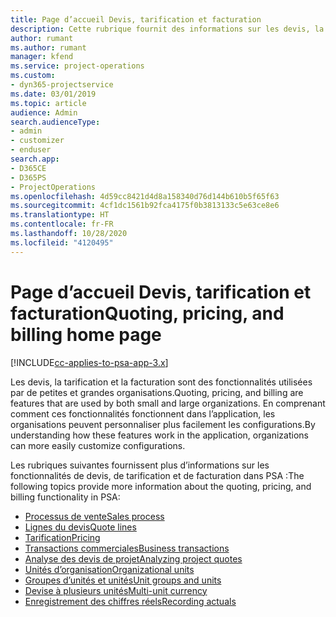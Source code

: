 ```yaml
---
title: Page d’accueil Devis, tarification et facturation
description: Cette rubrique fournit des informations sur les devis, la tarification et la facturation.
author: rumant
ms.author: rumant
manager: kfend
ms.service: project-operations
ms.custom:
- dyn365-projectservice
ms.date: 03/01/2019
ms.topic: article
audience: Admin
search.audienceType:
- admin
- customizer
- enduser
search.app:
- D365CE
- D365PS
- ProjectOperations
ms.openlocfilehash: 4d59cc8421d4d8a158340d76d144b610b5f65f63
ms.sourcegitcommit: 4cf1dc1561b92fca4175f0b3813133c5e63ce8e6
ms.translationtype: HT
ms.contentlocale: fr-FR
ms.lasthandoff: 10/28/2020
ms.locfileid: "4120495"
---
```

# <a name="quoting-pricing-and-billing-home-page"></a><span data-ttu-id="058a9-103">Page d’accueil Devis, tarification et facturation</span><span class="sxs-lookup"><span data-stu-id="058a9-103">Quoting, pricing, and billing home page</span></span>

[!INCLUDE[cc-applies-to-psa-app-3.x](../includes/cc-applies-to-psa-app-3x.md)]

<span data-ttu-id="058a9-104">Les devis, la tarification et la facturation sont des fonctionnalités utilisées par de petites et grandes organisations.</span><span class="sxs-lookup"><span data-stu-id="058a9-104">Quoting, pricing, and billing are features that are used by both small and large organizations.</span></span> <span data-ttu-id="058a9-105">En comprenant comment ces fonctionnalités fonctionnent dans l’application, les organisations peuvent personnaliser plus facilement les configurations.</span><span class="sxs-lookup"><span data-stu-id="058a9-105">By understanding how these features work in the application, organizations can more easily customize configurations.</span></span>

<span data-ttu-id="058a9-106">Les rubriques suivantes fournissent plus d’informations sur les fonctionnalités de devis, de tarification et de facturation dans PSA :</span><span class="sxs-lookup"><span data-stu-id="058a9-106">The following topics provide more information about the quoting, pricing, and billing functionality in PSA:</span></span>

- [<span data-ttu-id="058a9-107">Processus de vente</span><span class="sxs-lookup"><span data-stu-id="058a9-107">Sales process</span></span>](basic-sales-process.md)
- [<span data-ttu-id="058a9-108">Lignes du devis</span><span class="sxs-lookup"><span data-stu-id="058a9-108">Quote lines</span></span>](basic-quote-lines.md)
- [<span data-ttu-id="058a9-109">Tarification</span><span class="sxs-lookup"><span data-stu-id="058a9-109">Pricing</span></span>](basic-pricing.md)
- [<span data-ttu-id="058a9-110">Transactions commerciales</span><span class="sxs-lookup"><span data-stu-id="058a9-110">Business transactions</span></span>](basic-business-transactions.md)
- [<span data-ttu-id="058a9-111">Analyse des devis de projet</span><span class="sxs-lookup"><span data-stu-id="058a9-111">Analyzing project quotes</span></span>](basic-analyzing-quotes.md)
- [<span data-ttu-id="058a9-112">Unités d’organisation</span><span class="sxs-lookup"><span data-stu-id="058a9-112">Organizational units</span></span>](advanced-organizational.md)
- [<span data-ttu-id="058a9-113">Groupes d’unités et unités</span><span class="sxs-lookup"><span data-stu-id="058a9-113">Unit groups and units</span></span>](advanced-units.md)
- [<span data-ttu-id="058a9-114">Devise à plusieurs unités</span><span class="sxs-lookup"><span data-stu-id="058a9-114">Multi-unit currency</span></span>](advanced-currency.md)
- [<span data-ttu-id="058a9-115">Enregistrement des chiffres réels</span><span class="sxs-lookup"><span data-stu-id="058a9-115">Recording actuals</span></span>](advanced-actuals.md)
